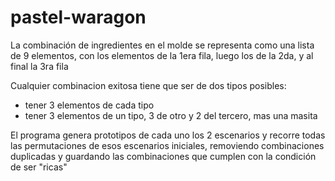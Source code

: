 pastel-waragon
==============

La combinación de ingredientes en el molde se representa como una lista de 9 elementos, con los elementos de la 1era fila, luego los de la 2da, y al final la 3ra fila

Cualquier combinacion exitosa tiene que ser de dos tipos posibles:
* tener 3 elementos de cada tipo
* tener 3 elementos de un tipo, 3 de otro y 2 del tercero, mas una masita

El programa genera prototipos de cada uno los 2 escenarios y recorre todas las permutaciones de esos escenarios iniciales, removiendo combinaciones duplicadas y guardando las combinaciones que cumplen con la condición de ser "ricas"
